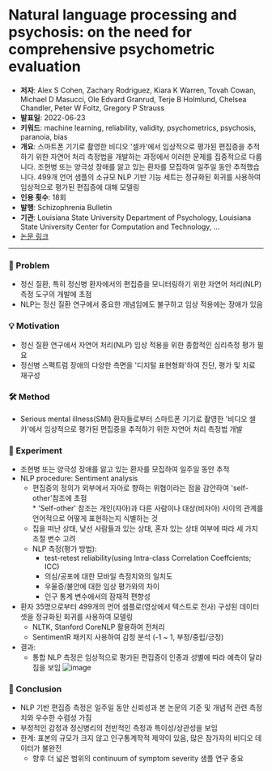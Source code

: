 # Natural language processing and psychosis: on the need for comprehensive psychometric evaluation
   - **저자**: Alex S Cohen, Zachary Rodriguez, Kiara K Warren, Tovah Cowan, Michael D Masucci, Ole Edvard Granrud, Terje B Holmlund, Chelsea Chandler, Peter W Foltz, Gregory P Strauss
   - **발표일**: 2022-06-23
   - **키워드**: machine learning, reliability, validity, psychometrics, psychosis, paranoia, bias
   - **개요**: 스마트폰 기기로 촬영한 비디오 '셀카'에서 임상적으로 평가된 편집증을 추적하기 위한 자연어 처리 측정법을 개발하는 과정에서 이러한 문제를 집중적으로 다룹니다. 조현병 또는 양극성 장애를 앓고 있는 환자를 모집하여 일주일 동안 추적했습니다. 499개 언어 샘플의 소규모 NLP 기반 기능 세트는 정규화된 회귀를 사용하여 임상적으로 평가된 편집증에 대해 모델링
   - **인용 횟수**: 18회
   - **발행**: Schizophrenia Bulletin
   - **기관**:  Louisiana State University Department of Psychology, Louisiana State University Center for Computation and Technology, ...
   - [논문 링크](https://academic.oup.com/schizophreniabulletin/article/48/5/939/6615341)

---

### 🤔 Problem
- 정신 질환, 특히 정신병 환자에서의 편집증을 모니터링하기 위한 자연어 처리(NLP) 측정 도구의 개발에 초점
- NLP는 정신 질환 연구에서 중요한 개념임에도 불구하고 임상 적용에는 장애가 있음

### 💡 Motivation
- 정신 질환 연구에서 자연어 처리(NLP) 임상 적용을 위한 종합적인 심리측정 평가 필요
- 정신병 스펙트럼 장애의 다양한 측면을 '디지털 표현형화'하여 진단, 평가 및 치료 재구성

### 🛠️ Method
- Serious mental illness(SMI) 환자들로부터 스마트폰 기기로 촬영한 '비디오 셀카'에서 임상적으로 평가된 편집증을 추적하기 위한 자연어 처리 측정법 개발

### 🔬 Experiment
- 조현병 또는 양극성 장애를 앓고 있는 환자를 모집하여 일주일 동안 추적
- NLP procedure: Sentiment analysis
  - 편집증의 정의가 외부에서 자아로 향하는 위협이라는 점을 감안하여 'self-other'참조에 초점  
  \* 'Self-other' 참조는 개인(자아)과 다른 사람이나 대상(비자아) 사이의 관계를 언어적으로 어떻게 표현하는지 식별하는 것
  - 집을 떠난 상태, 낯선 사람들과 있는 상태, 혼자 있는 상태 여부에 따라 세 가지 조절 변수 고려
  - NLP 측정(평가 방법): 
    - test-retest reliability(using Intra-class Correlation Coeffcients; ICC)
    - 의심/공포에 대한 모바일 측정치와의 일치도
    - 우울증/불안에 대한 임상 평가와의 차이
    - 인구 통계 변수에서의 잠재적 편향성
- 환자 35명으로부터 499개의 언어 샘플로(영상에서 텍스트로 전사) 구성된 데이터셋을 정규화된 회귀를 사용하여 모델링
  - NLTK, Stanford CoreNLP 활용하여 전처리
  - SentimentR 패키지 사용하여 감정 분석 (-1 ~ 1, 부정/중립/긍정)
- 결과:
  - 통합 NLP 측정은 임상적으로 평가된 편집증이 인종과 성별에 따라 예측이 달라짐을 보임
![image](https://github.com/gyeom-yee/ai-paper-summaries/assets/78156719/00be20f0-7bcc-4a16-814e-9a8aaf823238)

### 🎯 Conclusion
- NLP 기반 편집증 측정은 일주일 동안 신뢰성과 본 논문의 기준 및 개념적 관련 측정치와 우수한 수렴성 가짐
- 부정적인 감정과 정신병리의 전반적인 측정과 특이성/상관성을 보임
- 한계: 표본의 규모가 크지 않고 인구통계학적 제약이 있음, 많은 참가자의 비디오 데이터가 불완전
  - 향후 더 넓은 범위의 continuum of symptom severity 샘플 연구 중요